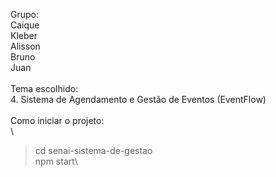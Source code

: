 Grupo:\
Caique\
Kleber\
Alisson\
Bruno\
Juan\
\
Tema escolhido:\
4. Sistema de Agendamento e Gestão de Eventos (EventFlow)\
\
Como iniciar o projeto:\
\
> cd senai-sistema-de-gestao\
> npm start\